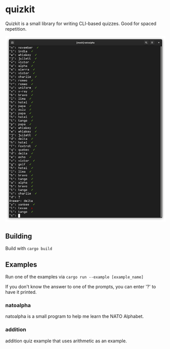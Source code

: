 # quizkit

Quizkit is a small library for writing CLI-based quizzes. Good for spaced repetition. 


![Screenshot](marketing/screenshot.png)

## Building
Build with `cargo build`

## Examples
Run one of the examples via `cargo run --example [example_name]`

If you don't know the answer to one of the prompts, you can enter '?' to have it printed. 

### natoalpha

natoalpha is a small program to help me learn the NATO Alphabet. 

### addition

addition quiz example that uses arithmetic as an example. 


